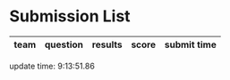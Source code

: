 # Submission List
team    | question  | results  | score | submit time
------|-----:|-----:| ----:|-----


update time:  9:13:51.86 

